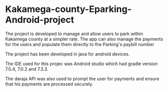 # Kakamega-county-Eparking-Android-project
The project is developed to manage and allow users to park within Kakamega county at a simpler rate. The app can also manage the payments for the users and populate them directly to the Parking's paybill number

The project has been developed in java for android devices. 

The IDE used for this projec was Android studio which had gradle version 7.0.4, 7.0.2 and 7.3.3.

The daraja API was also used to prompt the user for payments and ensure that his payments are processed securely.
